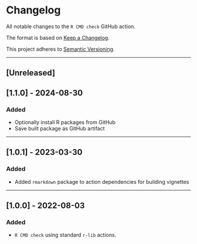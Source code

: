 # Changelog
All notable changes to the `R CMD check` GitHub action.

The format is based on [Keep a Changelog](https://keepachangelog.com/en/1.0.0/).

This project adheres to [Semantic Versioning](https://semver.org/spec/v2.0.0.html).

---

## [Unreleased]

## [1.1.0] - 2024-08-30
### Added
- Optionally install R packages from GitHub
- Save built package as GitHub artifact

---

## [1.0.1] - 2023-03-30
### Added
- Added `rmarkdown` package to action dependencies for building vignettes

---

## [1.0.0] - 2022-08-03
### Added
- `R CMD check` using standard `r-lib` actions.
